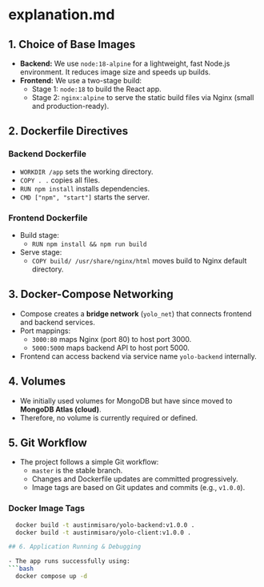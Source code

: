 # explanation.md

## 1. Choice of Base Images

- **Backend:** We use `node:18-alpine` for a lightweight, fast Node.js environment. It reduces image size and speeds up builds.
- **Frontend:** We use a two-stage build:
  - Stage 1: `node:18` to build the React app.
  - Stage 2: `nginx:alpine` to serve the static build files via Nginx (small and production-ready).

## 2. Dockerfile Directives

### Backend Dockerfile
- `WORKDIR /app` sets the working directory.
- `COPY . .` copies all files.
- `RUN npm install` installs dependencies.
- `CMD ["npm", "start"]` starts the server.

### Frontend Dockerfile
- Build stage:
  - `RUN npm install && npm run build`
- Serve stage:
  - `COPY build/ /usr/share/nginx/html` moves build to Nginx default directory.

## 3. Docker-Compose Networking

- Compose creates a **bridge network**  (`yolo_net`) that connects frontend and backend services.
- Port mappings:
  - `3000:80` maps Nginx (port 80) to host port 3000.
  - `5000:5000` maps backend API to host port 5000.
- Frontend can access backend via service name `yolo-backend` internally.

## 4. Volumes

- We initially used volumes for MongoDB but have since moved to **MongoDB Atlas (cloud)**.
- Therefore, no volume is currently required or defined.

## 5. Git Workflow

- The project follows a simple Git workflow:
  - `master` is the stable branch.
  - Changes and Dockerfile updates are committed progressively.
  - Image tags are based on Git updates and commits (e.g., `v1.0.0`).
### Docker Image Tags
  ```bash
    docker build -t austinmisaro/yolo-backend:v1.0.0 .
    docker build -t austinmisaro/yolo-client:v1.0.0 .

## 6. Application Running & Debugging

- The app runs successfully using:
  ```bash  
    docker compose up -d

